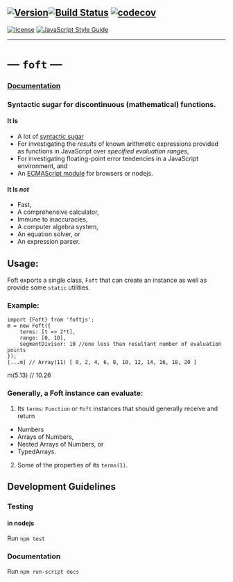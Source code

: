 [![Version](https://img.shields.io/github/package-json/v/anwarhahjjeffersongeorge/foft/master.svg)](https://github.com/anwarhahjjeffersongeorge/foft)[![Build Status](https://travis-ci.com/anwarhahjjeffersongeorge/foft.svg?branch=master)](https://travis-ci.com/anwarhahjjeffersongeorge/foft) [![codecov](https://codecov.io/gh/anwarhahjjeffersongeorge/foft/branch/master/graph/badge.svg)](https://codecov.io/gh/anwarhahjjeffersongeorge/foft)
------------

[![license](https://img.shields.io/github/license/anwarhahjjeffersongeorge/foft.svg)](UNLICENSE) [![JavaScript Style Guide](https://img.shields.io/badge/code_style-standard-blue.svg)](https://standardjs.com)

--------------

# &mdash; `foft` &mdash;
### [Documentation](https://anwarhahjjeffersongeorge.github.io/foft/)


### Syntactic sugar for discontinuous (mathematical) functions.

#### It Is

- A lot of [syntactic sugar](https://en.wikipedia.org/wiki/Syntactic_sugar)
- For investigating the _results_ of known arithmetic expressions provided as functions in JavaScript over _specified evaluation ranges_,
- For investigating floating-point error tendencies in a JavaScript environment, and
- An [ECMAScript module](https://github.com/standard-things/esm) for browsers or nodejs.

#### It Is _not_

- Fast,
- A comprehensive calculator,
- Immune to inaccuracies,
- A computer algebra system,
- An equation solver, or
- An expression parser.

## Usage:
Foft exports a single class, `Foft` that can create an instance as well as provide some `static` utilities.

### Example:
	import {Foft} from 'foftjs';
	m = new Foft({
        terms: [t => 2*t],
        range: [0, 10],
        segmentDivisor: 10 //one less than resultant number of evaluation points
    });
	[...m] // Array(11) [ 0, 2, 4, 6, 8, 10, 12, 14, 16, 18, 20 ]
  m(5.13) // 10.26

### Generally, a Foft instance can evaluate:

1. Its `terms`: `Function` or `Foft` instances
that should generally receive and return
  - Numbers
  - Arrays of Numbers,
  - Nested Arrays of Numbers, or
  - TypedArrays.
2. Some of the properties of its `terms(1)`.


## Development Guidelines

### Testing
#### in nodejs
Run `npm test`

### Documentation
Run `npm run-script docs`
